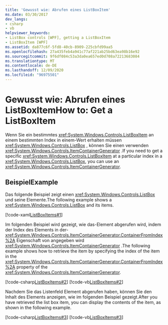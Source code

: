 ```yaml
---
title: 'Gewusst wie: Abrufen eines ListBoxItem'
ms.date: 03/30/2017
dev_langs:
- csharp
- vb
helpviewer_keywords:
- ListBox controls [WPF], getting a ListBoxItem
- ListBoxItem [WPF]
ms.assetid: da877c6f-5fd8-40cb-8909-225cbfd99aa5
ms.openlocfilehash: 27a435feb4a941c77af221ab25bd63ea98b16e92
ms.sourcegitcommit: 9f6df084c53a3da0ea657ed0d708a72213683084
ms.translationtype: MT
ms.contentlocale: de-DE
ms.lasthandoff: 12/09/2020
ms.locfileid: "96975501"
---
```

# <a name="how-to-get-a-listboxitem"></a><span data-ttu-id="896e0-102">Gewusst wie: Abrufen eines ListBoxItem</span><span class="sxs-lookup"><span data-stu-id="896e0-102">How to: Get a ListBoxItem</span></span>
<span data-ttu-id="896e0-103">Wenn Sie ein bestimmtes <xref:System.Windows.Controls.ListBoxItem> an einem bestimmten Index in einem-Wert erhalten müssen <xref:System.Windows.Controls.ListBox> , können Sie einen verwenden <xref:System.Windows.Controls.ItemContainerGenerator> .</span><span class="sxs-lookup"><span data-stu-id="896e0-103">If you need to get a specific <xref:System.Windows.Controls.ListBoxItem> at a particular index in a <xref:System.Windows.Controls.ListBox>, you can use an <xref:System.Windows.Controls.ItemContainerGenerator>.</span></span>  
  
## <a name="example"></a><span data-ttu-id="896e0-104">Beispiel</span><span class="sxs-lookup"><span data-stu-id="896e0-104">Example</span></span>  
 <span data-ttu-id="896e0-105">Das folgende Beispiel zeigt einen <xref:System.Windows.Controls.ListBox> und seine Elemente.</span><span class="sxs-lookup"><span data-stu-id="896e0-105">The following example shows a <xref:System.Windows.Controls.ListBox> and its items.</span></span>  
  
 [!code-xaml[ListBoxItems#1](~/samples/snippets/csharp/VS_Snippets_Wpf/ListBoxItems/CSharp/Window1.xaml#1)]  
  
 <span data-ttu-id="896e0-106">Im folgenden Beispiel wird gezeigt, wie das-Element abgerufen wird, indem der Index des Elements in der- <xref:System.Windows.Controls.ItemContainerGenerator.ContainerFromIndex%2A> Eigenschaft von angegeben wird <xref:System.Windows.Controls.ItemContainerGenerator> .</span><span class="sxs-lookup"><span data-stu-id="896e0-106">The following example shows how to retrieve the item by specifying the index of the item in the <xref:System.Windows.Controls.ItemContainerGenerator.ContainerFromIndex%2A> property of the <xref:System.Windows.Controls.ItemContainerGenerator>.</span></span>  
  
 [!code-csharp[ListBoxItems#2](~/samples/snippets/csharp/VS_Snippets_Wpf/ListBoxItems/CSharp/Window1.xaml.cs#2)]
 [!code-vb[ListBoxItems#2](~/samples/snippets/visualbasic/VS_Snippets_Wpf/ListBoxItems/VisualBasic/Window1.xaml.vb#2)]  
  
 <span data-ttu-id="896e0-107">Nachdem Sie das Listenfeld Element abgerufen haben, können Sie den Inhalt des Elements anzeigen, wie im folgenden Beispiel gezeigt.</span><span class="sxs-lookup"><span data-stu-id="896e0-107">After you have retrieved the list box item, you can display the contents of the item, as shown in the following example.</span></span>  
  
 [!code-csharp[ListBoxItems#3](~/samples/snippets/csharp/VS_Snippets_Wpf/ListBoxItems/CSharp/Window1.xaml.cs#3)]
 [!code-vb[ListBoxItems#3](~/samples/snippets/visualbasic/VS_Snippets_Wpf/ListBoxItems/VisualBasic/Window1.xaml.vb#3)]

